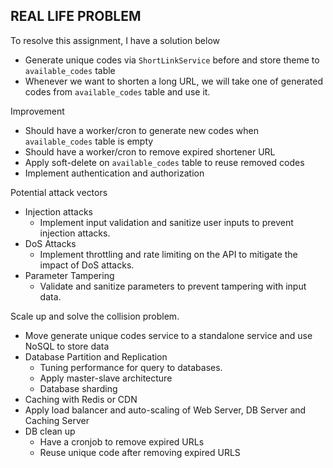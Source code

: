 ## REAL LIFE PROBLEM

To resolve this assignment, I have a solution below

- Generate unique codes via `ShortLinkService` before and store theme to `available_codes` table
- Whenever we want to shorten a long URL, we will take one of generated codes from `available_codes` table and use it.

Improvement

- Should have a worker/cron to generate new codes when `available_codes` table is empty
- Should have a worker/cron to remove expired shortener URL
- Apply soft-delete on `available_codes` table to reuse removed codes
- Implement authentication and authorization

Potential attack vectors

- Injection attacks
  - Implement input validation and sanitize user inputs to prevent injection attacks.
- DoS Attacks
  - Implement throttling and rate limiting on the API to mitigate the impact of DoS attacks.
- Parameter Tampering
  - Validate and sanitize parameters to prevent tampering with input data.

Scale up and solve the collision problem. 

- Move generate unique codes service to a standalone service and use NoSQL to store data
- Database Partition and Replication
  - Tuning performance for query to databases.
  - Apply master-slave architecture
  - Database sharding
- Caching with Redis or CDN
- Apply load balancer and auto-scaling of Web Server, DB Server and Caching Server
- DB clean up
  - Have a cronjob to remove expired URLs
  - Reuse unique code after removing expired URLS